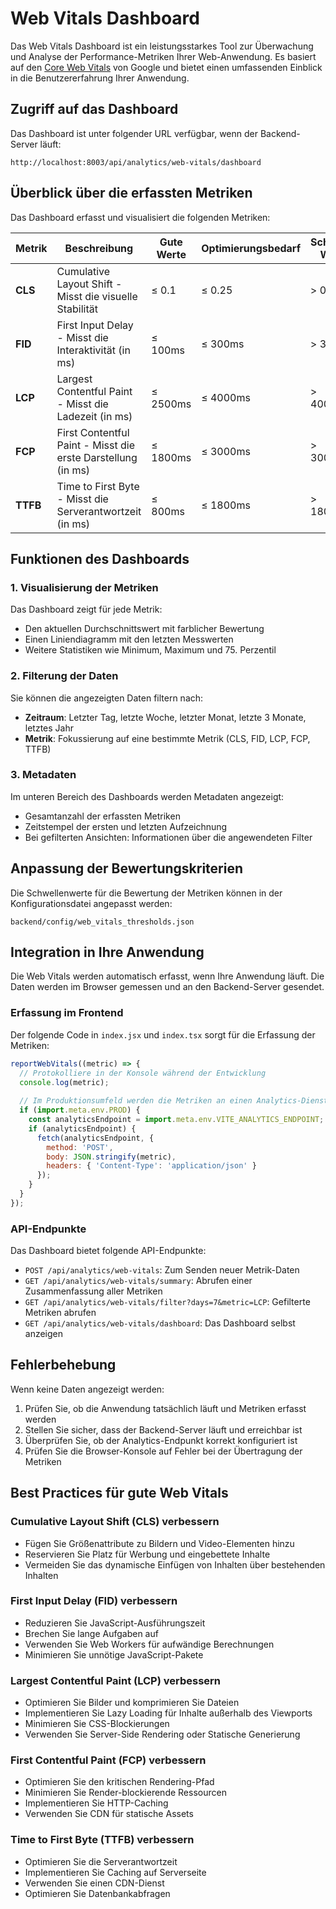 # Web Vitals Dashboard

Das Web Vitals Dashboard ist ein leistungsstarkes Tool zur Überwachung und Analyse der Performance-Metriken Ihrer Web-Anwendung. Es basiert auf den [Core Web Vitals](https://web.dev/vitals/) von Google und bietet einen umfassenden Einblick in die Benutzererfahrung Ihrer Anwendung.

## Zugriff auf das Dashboard

Das Dashboard ist unter folgender URL verfügbar, wenn der Backend-Server läuft:

```
http://localhost:8003/api/analytics/web-vitals/dashboard
```

## Überblick über die erfassten Metriken

Das Dashboard erfasst und visualisiert die folgenden Metriken:

| Metrik | Beschreibung | Gute Werte | Optimierungsbedarf | Schlechte Werte |
|--------|--------------|------------|-------------------|----------------|
| **CLS** | Cumulative Layout Shift - Misst die visuelle Stabilität | ≤ 0.1 | ≤ 0.25 | > 0.25 |
| **FID** | First Input Delay - Misst die Interaktivität (in ms) | ≤ 100ms | ≤ 300ms | > 300ms |
| **LCP** | Largest Contentful Paint - Misst die Ladezeit (in ms) | ≤ 2500ms | ≤ 4000ms | > 4000ms |
| **FCP** | First Contentful Paint - Misst die erste Darstellung (in ms) | ≤ 1800ms | ≤ 3000ms | > 3000ms |
| **TTFB** | Time to First Byte - Misst die Serverantwortzeit (in ms) | ≤ 800ms | ≤ 1800ms | > 1800ms |

## Funktionen des Dashboards

### 1. Visualisierung der Metriken

Das Dashboard zeigt für jede Metrik:
- Den aktuellen Durchschnittswert mit farblicher Bewertung
- Einen Liniendiagramm mit den letzten Messwerten
- Weitere Statistiken wie Minimum, Maximum und 75. Perzentil

### 2. Filterung der Daten

Sie können die angezeigten Daten filtern nach:
- **Zeitraum**: Letzter Tag, letzte Woche, letzter Monat, letzte 3 Monate, letztes Jahr
- **Metrik**: Fokussierung auf eine bestimmte Metrik (CLS, FID, LCP, FCP, TTFB)

### 3. Metadaten

Im unteren Bereich des Dashboards werden Metadaten angezeigt:
- Gesamtanzahl der erfassten Metriken
- Zeitstempel der ersten und letzten Aufzeichnung
- Bei gefilterten Ansichten: Informationen über die angewendeten Filter

## Anpassung der Bewertungskriterien

Die Schwellenwerte für die Bewertung der Metriken können in der Konfigurationsdatei angepasst werden:

```
backend/config/web_vitals_thresholds.json
```

## Integration in Ihre Anwendung

Die Web Vitals werden automatisch erfasst, wenn Ihre Anwendung läuft. Die Daten werden im Browser gemessen und an den Backend-Server gesendet.

### Erfassung im Frontend

Der folgende Code in `index.jsx` und `index.tsx` sorgt für die Erfassung der Metriken:

```javascript
reportWebVitals((metric) => {
  // Protokolliere in der Konsole während der Entwicklung
  console.log(metric);
  
  // Im Produktionsumfeld werden die Metriken an einen Analytics-Dienst gesendet
  if (import.meta.env.PROD) {
    const analyticsEndpoint = import.meta.env.VITE_ANALYTICS_ENDPOINT;
    if (analyticsEndpoint) {
      fetch(analyticsEndpoint, {
        method: 'POST',
        body: JSON.stringify(metric),
        headers: { 'Content-Type': 'application/json' }
      });
    }
  }
});
```

### API-Endpunkte

Das Dashboard bietet folgende API-Endpunkte:

- `POST /api/analytics/web-vitals`: Zum Senden neuer Metrik-Daten
- `GET /api/analytics/web-vitals/summary`: Abrufen einer Zusammenfassung aller Metriken
- `GET /api/analytics/web-vitals/filter?days=7&metric=LCP`: Gefilterte Metriken abrufen
- `GET /api/analytics/web-vitals/dashboard`: Das Dashboard selbst anzeigen

## Fehlerbehebung

Wenn keine Daten angezeigt werden:

1. Prüfen Sie, ob die Anwendung tatsächlich läuft und Metriken erfasst werden
2. Stellen Sie sicher, dass der Backend-Server läuft und erreichbar ist
3. Überprüfen Sie, ob der Analytics-Endpunkt korrekt konfiguriert ist
4. Prüfen Sie die Browser-Konsole auf Fehler bei der Übertragung der Metriken

## Best Practices für gute Web Vitals

### Cumulative Layout Shift (CLS) verbessern
- Fügen Sie Größenattribute zu Bildern und Video-Elementen hinzu
- Reservieren Sie Platz für Werbung und eingebettete Inhalte
- Vermeiden Sie das dynamische Einfügen von Inhalten über bestehenden Inhalten

### First Input Delay (FID) verbessern
- Reduzieren Sie JavaScript-Ausführungszeit
- Brechen Sie lange Aufgaben auf
- Verwenden Sie Web Workers für aufwändige Berechnungen
- Minimieren Sie unnötige JavaScript-Pakete

### Largest Contentful Paint (LCP) verbessern
- Optimieren Sie Bilder und komprimieren Sie Dateien
- Implementieren Sie Lazy Loading für Inhalte außerhalb des Viewports
- Minimieren Sie CSS-Blockierungen
- Verwenden Sie Server-Side Rendering oder Statische Generierung

### First Contentful Paint (FCP) verbessern
- Optimieren Sie den kritischen Rendering-Pfad
- Minimieren Sie Render-blockierende Ressourcen
- Implementieren Sie HTTP-Caching
- Verwenden Sie CDN für statische Assets

### Time to First Byte (TTFB) verbessern
- Optimieren Sie die Serverantwortzeit
- Implementieren Sie Caching auf Serverseite
- Verwenden Sie einen CDN-Dienst
- Optimieren Sie Datenbankabfragen 